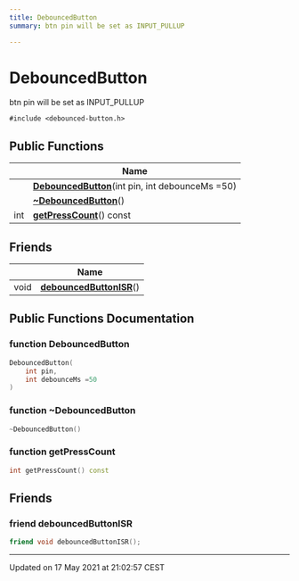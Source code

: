 ```yaml
---
title: DebouncedButton
summary: btn pin will be set as INPUT_PULLUP  

---
```


# DebouncedButton




btn pin will be set as INPUT_PULLUP 

`#include <debounced-button.h>`















## Public Functions

|                | Name           |
| -------------- | -------------- |
|  | **[DebouncedButton](https://github.com/devel0/iot-utils/tree/main/data/api/Classes/class_debounced_button.md#function-debouncedbutton)**(int pin, int debounceMs =50)  |
|  | **[~DebouncedButton](https://github.com/devel0/iot-utils/tree/main/data/api/Classes/class_debounced_button.md#function-~debouncedbutton)**()  |
| int | **[getPressCount](https://github.com/devel0/iot-utils/tree/main/data/api/Classes/class_debounced_button.md#function-getpresscount)**() const  |






## Friends

|                | Name           |
| -------------- | -------------- |
| void | **[debouncedButtonISR](https://github.com/devel0/iot-utils/tree/main/data/api/Classes/class_debounced_button.md#friend-debouncedbuttonisr)**()  |















## Public Functions Documentation

### function DebouncedButton

```cpp
DebouncedButton(
    int pin,
    int debounceMs =50
)
```





























### function ~DebouncedButton

```cpp
~DebouncedButton()
```





























### function getPressCount

```cpp
int getPressCount() const
```



































## Friends

### friend debouncedButtonISR

```cpp
friend void debouncedButtonISR();
```































-------------------------------

Updated on 17 May 2021 at 21:02:57 CEST